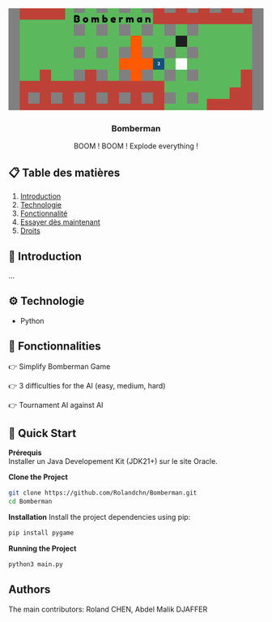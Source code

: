 <div align="center">
  <img src="public/banner.png" alt="Bannière du projet">
<h3>Bomberman</h3>
<p max-width=30ch>BOOM ! BOOM ! Explode everything !</p>
</div>

## 📋 Table des matières
1. [Introduction](#introduction)
2. [Technologie](#technologie)
3. [Fonctionnalité](#fonctionnalité)
4. [Essayer dès maintenant](#essaie)
5. [Droits](#droits)
   
## <a name="introduction">🤖 Introduction<a/> 
...


## <a name="technologie">⚙️ Technologie<a/> 
- Python

## <a name="fonctionnalité">🔋 Fonctionnalities<a/> 
👉 Simplify Bomberman Game <br>

👉 3 difficulties for the AI (easy, medium, hard) <br>

👉 Tournament AI against AI <br>

## <a name="essaie">🤸 Quick Start<a/> 
**Prérequis**<br>
Installer un Java Developement Kit (JDK21+) sur le site Oracle. <br>

**Clone the Project**<br>
```bash
git clone https://github.com/Rolandchn/Bomberman.git
cd Bomberman
```

**Installation**
Install the project dependencies using pip:
```bash
pip install pygame
```

**Running the Project**<br>
```bash
python3 main.py
```

## <a name="droits">Authors<a/> 
The main contributors: Roland CHEN, Abdel Malik DJAFFER
